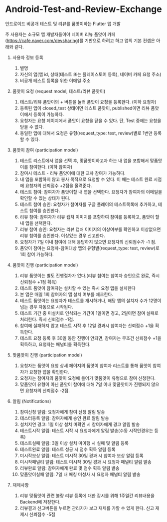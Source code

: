 # Android-Test-and-Review-Exchange
안드로이드 비공개 테스트 및 리뷰를 품앗이하는 Flutter 앱 개발

주 사용자는 소규모 앱 개발자들이야
네이버 리뷰 품앗이 카페 (https://cafe.naver.com/devsharing)를 기반으로 하려고 하고
앱의 기본 컨셉은 아래와 같다.

1. 사용자 정보 등록
   1) 별명
   2) 자신의 앱(앱 id, 상태(테스트 또는 플레이스토어 등록), 네이버 카페 요청 주소)
   3) 비공개 테스트 등록을 위한 이메일 주소

2. 품앗이 요청 (request model, 테스트/리뷰 품앗이)
   1) 테스트/리뷰 품앗이의 + 버튼을 눌러 품앗이 요청을 등록한다. (이하 요청자) 
   2) 등록된 앱이 closed_test 상태이면 테스트 품앗이, published이면 리뷰 품앗이에서 등록이 가능하다.
   3) 요청자는 요청 페이지에서 품앗이 요청을 닫을 수 있다. 단, Test 중에는 요청을 닫을 수 없다.
   4) 동일한 앱에 대해서 요청은 유형(request_type: test, review)별로 1번만 등록할 수 있다.

3. 품앗이 참여 (participation model) 
   1) 테스트 리스트에서 앱을 선택 후, 맞품앗이하고자 하는 내 앱을 포함해서 맞품앗이를 참여한다. (이하 참여자)
   2) 참여시 테스트 - 리뷰 품앗이에 대한 교차 참여가 가능하다. 
   3) 내 앱을 포함하지 않고 봉사 목적으로 요청할 수 있다. 이 때는 테스트 완료 시점에 요청자의 신뢰점수 +2점을 올려준다.
   4) 테스트 참여: 참여자가 품앗이할 내 앱을 선택한다. 요청자가 참여자의 이메일을 확인할 수 있는 상태가 된다.
   5) 테스트 참여 승인: 요청자가 참여자를 구글 플레이의 테스트목록에 추가하고, 테스트 참여를 승인한다.
   6) 리뷰 참여: 참여자가 리뷰 캡처 이미지를 포함하여 참여를 등록하고, 품앗이 할 내 앱을 선택한다.
   7) 리뷰 참여 승인: 요청자는 리뷰 캡처 이미지의 이상여부를 확인하고 이상없으면 리뷰 참여를 승인한다. 이상있는 경우 신고한다.
   8) 요청자가 7일 이내 참여에 대해 응답하지 않으면 요청자의 신뢰점수가 -1 점.
   9) 품앗이 참여는 요정차-참여대상 앱의 유형별(request_type: test, review)로 1회 참여 가능하다. 

4. 품앗이 진행 (participation model)
   1) 리뷰 품앗이는 별도 진행절차가 없다.(리뷰 참여는 참여자 승인으로 완료, 즉시 신뢰점수 +1점 획득)
   2) 테스트 품앗이 참여자는 설치할 수 있는 즉시 요청 앱을 설치한다
   3) 본 앱은 매일 1회 참여자의 앱 설치 여부를 체크한다.
   4) 테스트 품앗이는 요청자가 테스트를 개시하거나, 해당 앱의 설치자 수가 12명이 넘는 경우 자동으로 시작된다.
   5) 테스트 기간 중 미설치로 인식되는 기간이 1일이면 경고, 2일이면 참여 실패로 처리한다. 즉시 신뢰점수 -1점.
   6) 참여에 실패하지 않고 테스트 시작 후 12일 경과시 참여자는 신뢰점수 +1을 획득한다.
   7) 테스트 요청 등록 후 30일 동안 진행이 안되면, 참여자는 무조건 신뢰점수 +1을 획득하고, 요청자는 패널티를 획득한다. 
        
5. 맞품앗이 진행 (participation model)
   1) 요청자는 품앗이 요청 상세 페이지의 품앗이 참여자 리스트를 통해 품앗이 참여자가 요청한 앱을 확인한다.
   2) 요청자는 참여자의 품앗이 요청에 들어가 맞품앗이 유형으로 참여 신청한다.
   3) 맞품앗이 유형이 아닌 품앗이 참여에 대해 7일 이내 맞품앗이가 진행되지 않으면 요청자의 신뢰점수 -2점.

6. 알림 (Notifications)
   1) 참여신청 알림: 요청자에게 참여 신청 알림 발송
   2) 테스터등록 알림: 참여자에게 승인 완료 알림 발송
   3) 설치지연 경고: 1일 이상 설치 미확인 시 참여자에게 경고 알림 발송
   4) 테스트시작 알림: 테스트 시작 시 요청자에게 알림 발송(수동 시작인경우는 등록)
   5) 테스트실패 알림: 3일 이상 설치 미이행 시 실패 및 알림 등록
   6) 테스트완료 알림: 테스트 성공 시 점수 획득 알림 등록
   7) 미시작보상 알림: 테스트 미시작 30일 경과 시 참여자 보상 알림 등록
   8) 미시작패널티 알림: 테스트 미시작 30일 경과 시 요청자 패널티 알림 발송
   9) 리뷰완료 알림: 참여자에게 완료 및 점수 획득 알림 발송
   10) 맞품앗이실패 알림: 7일 내 매칭 미성사 시 요청자 패널티 알림 발송

7. 재제사항
   1) 리뷰 맞품앗이 관련 불량 리뷰 등록에 대한 감시를 위해 1주일간 리뷰내용을 Backend에 저장한다.
   2) 리뷰결과 신고버튼을 누르면 관리자가 보고 재제를 가할 수 있게 한다. 신고 재제시 신뢰점수 -5점
